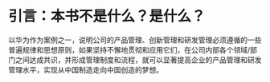 # 引言：本书不是什么？是什么？

以华为作为案例之一，说明公司的产品管理、创新管理和研发管理必须遵循的一些普遍规律和思想原则，如果坚持不懈地贯彻和应用它们，在公司内部各个领域/部门之间达成共识，并形成管理制度和流程，就可以显著提高企业的产品管理和研发管理水平，实现从中国制造走向中国创造的梦想。